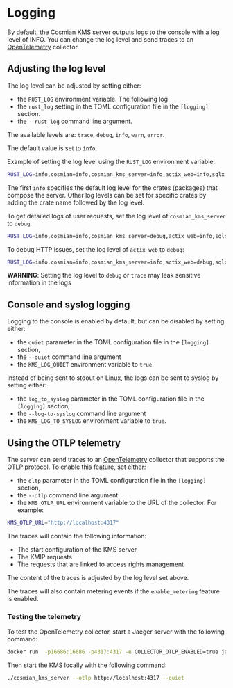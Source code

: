 # Logging

By default, the Cosmian KMS server outputs logs to the console with a log level of INFO. You can
change the log level and send traces to an [OpenTelemetry](https://opentelemetry.io/) collector.

## Adjusting the log level

The log level can be adjusted by setting either:

- the `RUST_LOG` environment variable. The following log
- the `rust_log` setting in the TOML configuration file in the `[logging]` section.
- the `--rust-log` command line argument.

The available levels are: `trace`, `debug`, `info`, `warn`, `error`.

The default value is set to `info`.

Example of setting the log level using the `RUST_LOG` environment variable:

```bash
RUST_LOG=info,cosmian=info,cosmian_kms_server=info,actix_web=info,sqlx::query=error,mysql=info"
```

The first `info` specifies the default log level for the crates (packages) that compose
the server. Other log levels can be set for specific crates by adding the crate name followed by
the log level.

To get detailed logs of user requests, set the log level of `cosmian_kms_server` to
`debug`:

```bash
RUST_LOG=info,cosmian=info,cosmian_kms_server=debug,actix_web=info,sqlx::query=error,mysql=info"
```

To debug HTTP issues, set the log level of `actix_web` to `debug`:

```bash
RUST_LOG=info,cosmian=info,cosmian_kms_server=info,actix_web=debug,sqlx::query=error,mysql=info"
```

**WARNING**: Setting the log level to `debug` or `trace` may leak sensitive information in the
logs

## Console and syslog logging

Logging to the console is enabled by default, but can be disabled by setting either:

- the `quiet` parameter in the TOML configuration file in the `[logging]` section,
- the `--quiet` command line argument
- the `KMS_LOG_QUIET` environment variable to `true`.

Instead of being sent to stdout on Linux, the logs can be sent to syslog by setting either:

- the `log_to_syslog` parameter in the TOML configuration file in the `[logging]` section,
- the `--log-to-syslog` command line argument
- the `KMS_LOG_TO_SYSLOG` environment variable to `true`.

## Using the OTLP telemetry

The server can send traces to an [OpenTelemetry](https://opentelemetry.io/) collector that supports the OTLP protocol.
To enable this feature, set either:

- the `oltp` parameter in the TOML configuration file in the `[logging]` section,
- the `--otlp` command line argument
- the `KMS_OTLP_URL` environment variable
  to the URL of the collector. For example:

```bash
KMS_OTLP_URL="http://localhost:4317"
```

The traces will contain the following information:

- The start configuration of the KMS server
- The KMIP requests
- The requests that are linked to access rights management

The content of the traces is adjusted by the log level set above.

The traces will also contain metering events if the `enable_metering` feature is enabled.

### Testing the telemetry

To test the OpenTelemetry collector, start a Jaeger server with the following command:

```bash
docker run  -p16686:16686 -p4317:4317 -e COLLECTOR_OTLP_ENABLED=true jaegertracing/all-in-one:latest
```

Then start the KMS locally with the following command:

```bash
./cosmian_kms_server --otlp http://localhost:4317 --quiet
```

```

